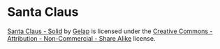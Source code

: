 # Santa Claus

[Santa Claus - Solid](https://www.thingiverse.com/thing:2719522) by [Gelap](https://www.thingiverse.com/Gelap) is licensed under the [Creative Commons - Attribution - Non-Commercial - Share Alike](https://creativecommons.org/licenses/by-nc-sa/4.0/) license.
